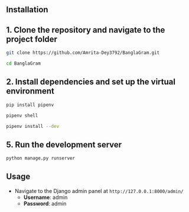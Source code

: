 ## Installation

## 1. Clone the repository and navigate to the project folder

```bash
git clone https://github.com/Amrita-Dey3792/BanglaGram.git
```
```bash
cd BanglaGram
```

## 2. Install dependencies and set up the virtual environment
```bash
pip install pipenv
```

```bash
pipenv shell
```

```bash
pipenv install --dev
```

## 5. Run the development server
```bash
python manage.py runserver
```

## Usage

- Navigate to the Django admin panel at `http://127.0.0.1:8000/admin/` 
  - **Username**: admin
  - **Password**: admin
